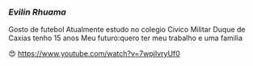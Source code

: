 ### *Evilin Rhuama* ###

Gosto de futebol
Atualmente estudo no colegio Civico Militar Duque de Caxias 
tenho 15 anos 
Meu futuro:quero ter meu trabalho e uma familia 

:heart_eyes:
https://www.youtube.com/watch?v=7wpjIvryUf0

